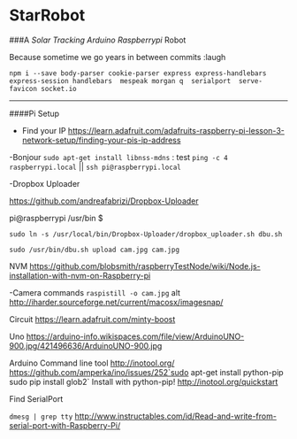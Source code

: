StarRobot
=========

###A *Solar* *Tracking* *Arduino* *Raspberrypi* Robot

Because sometime we go years in between commits :laugh
```
npm i --save body-parser cookie-parser express express-handlebars express-session handlebars  mespeak morgan q  serialport  serve-favicon socket.io
```



***

####Pi Setup

- Find your IP https://learn.adafruit.com/adafruits-raspberry-pi-lesson-3-network-setup/finding-your-pis-ip-address

-Bonjour `sudo apt-get install libnss-mdns` : test `ping -c 4 raspberrypi.local` || `ssh pi@raspberrypi.local`

-Dropbox Uploader

https://github.com/andreafabrizi/Dropbox-Uploader

pi@raspberrypi /usr/bin $

`sudo ln -s /usr/local/bin/Dropbox-Uploader/dropbox_uploader.sh dbu.sh`

`sudo /usr/bin/dbu.sh upload cam.jpg cam.jpg`

NVM https://github.com/blobsmith/raspberryTestNode/wiki/Node.js-installation-with-nvm-on-Raspberry-pi

-Camera commands `raspistill -o cam.jpg` alt http://iharder.sourceforge.net/current/macosx/imagesnap/

Circuit https://learn.adafruit.com/minty-boost

Uno https://arduino-info.wikispaces.com/file/view/ArduinoUNO-900.jpg/421496636/ArduinoUNO-900.jpg

Arduino Command line tool http://inotool.org/ https://github.com/amperka/ino/issues/252`sudo apt-get install python-pip sudo pip install glob2\` Install with python-pip! http://inotool.org/quickstart

Find SerialPort

`dmesg | grep tty` http://www.instructables.com/id/Read-and-write-from-serial-port-with-Raspberry-Pi/
